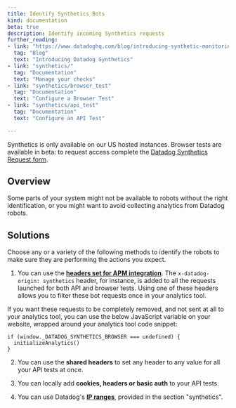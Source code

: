 ```yaml
---
title: Identify Synthetics Bots
kind: documentation
beta: true
description: Identify incoming Synthetics requests
further_reading:
- link: "https://www.datadoghq.com/blog/introducing-synthetic-monitoring/"
  tag: "Blog"
  text: "Introducing Datadog Synthetics"
- link: "synthetics/"
  tag: "Documentation"
  text: "Manage your checks"
- link: "synthetics/browser_test"
  tag: "Documentation"
  text: "Configure a Browser Test"
- link: "synthetics/api_test"
  tag: "Documentation"
  text: "Configure an API Test"

---
```


<div class="alert alert-warning">Synthetics is only available on our US hosted instances. Browser tests are available in beta: to request access complete the <a href="https://app.datadoghq.com/synthetics/beta">Datadog Synthetics Request form</a>.</div>

## Overview

Some parts of your system might not be available to robots without the right identification, or you might want to avoid collecting analytics from Datadog robots.

## Solutions

Choose any or a variety of the following methods to identify the robots to make sure they are performing the actions you expect.

1. You can use the [**headers set for APM integration**][1]. The `x-datadog-origin: synthetics` header, for instance, is added to all the requests launched for both API and browser tests. Using one of these headers allows you to filter these bot requests once in your analytics tool.

If you want these requests to be completely removed, and not sent at all to your analytics tool, you can use the below JavaScript variable on your website, wrapped around your analytics tool code snippet:

```
if (window._DATADOG_SYNTHETICS_BROWSER === undefined) {
  initializeAnalytics()
}
```

2. You can use the **shared headers** to set any header to any value for all your API tests at once.

3. You can locally add **cookies, headers or basic auth** to your API tests.

4. You can use Datadog's [**IP ranges**][2], provided in the section "synthetics".

[1]: /synthetics/apm/#how-are-traces-linked-to-checks
[2]: https://ip-ranges.datadoghq.com
